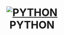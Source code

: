 <h1 align="center">
  <br>
  <a href="https://github.com/shadibdair/Python/edit/master/README.md"><img src="https://linuxeos.files.wordpress.com/2010/07/python-logo-master-flat.png" alt="PYTHON"></a>
  <br>
  PYTHON
  <br>
</h1>


